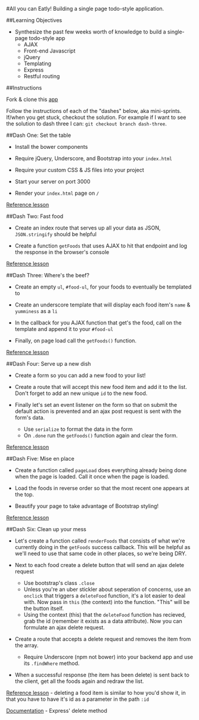 #All you can Eatly!
Building a single page todo-style application.

##Learning Objectives

* Synthesize the past few weeks worth of knowledge to build a single-page todo-style app
	* AJAX
	* Front-end Javascript
	* jQuery
	* Templating
	* Express
	* Restful routing

##Instructions

Fork & clone this [app](https://github.com/sf-wdi-21/toEatly)

Follow the instructions of each of the "dashes" below, aka mini-sprints. If/when you get stuck, checkout the solution. For example if I want to see the solution to dash three I can: `git checkout branch dash-three`.

##Dash One: Set the table

* Install the bower components

* Require jQuery, Underscore, and Bootstrap into your `index.html`

* Require your custom CSS & JS files into your project

* Start your server on port 3000

* Render your `index.html` page on `/`

[Reference lesson](https://github.com/sf-wdi-21/notes/blob/master/week-03/day-01-bootstrap-orm/dawn-bootstrap/readme.md)

##Dash Two: Fast food

* Create an index route that serves up all your data as JSON, `JSON.stringify` should be helpful

* Create a function `getFoods` that uses AJAX to hit that endpoint and log the response in the browser's console

[Reference lesson](https://github.com/sf-wdi-21/notes/tree/master/week-02/day-02-forms+AJAX/dusk-ajax)

##Dash Three: Where's the beef?

* Create an empty `ul`, `#food-ul`, for your foods to eventually be templated to

* Create an underscore template that will display each food item's `name` & `yumminess` as a `li`

* In the callback for you AJAX function that get's the food, call on the template and append it to your `#food-ul`

* Finally, on page load call the `getFoods()` function.

[Reference lesson](https://github.com/sf-wdi-21/notes/blob/master/week-02/day-03-jquery-templating/html-templating/readme.md)

##Dash Four: Serve up a new dish

* Create a form so you can add a new food to your list!

* Create a route that will accept this new food item and add it to the list. Don't forget to add an new unique `id` to the new food.

* Finally let's set an event listener on the form so that on submit the default action is prevented and an ajax post request is sent with the form's data.
	* Use `serialize` to format the data in the form
	* On `.done` run the `getFoods()` function again and clear the form.

[Reference lesson](https://github.com/sf-wdi-21/notes/tree/master/week-02/day-02-forms+AJAX/dawn-forms)

##Dash Five: Mise en place

* Create a function called `pageLoad` does everything already being done when the page is loaded. Call it once when the page is loaded.

* Load the foods in reverse order so that the most recent one appears at the top.

* Beautify your page to take advantage of Bootstrap styling!

[Reference lesson](https://github.com/sf-wdi-21/notes/blob/master/week-03/day-01-bootstrap-orm/dawn-bootstrap/readme.md)

##Dash Six: Clean up your mess

* Let's create a function called `renderFoods` that consists of what we're currently doing in the `getFoods` success callback. This will be helpful as we'll need to use that same code in other places, so we're being DRY.

* Next to each food create a delete button that will send an ajax delete request
	 * Use bootstrap's class `.close`
	 * Unless you're an uber stickler about seperation of concerns, use an `onclick` that triggers a `deleteFood` function, it's a lot easier to deal with. Now pass in `this` (the context) into the function. "This" will be the button itself.
	 * Using the context (this) that the `deleteFood` function has recieved, grab the id (remember it exists as a data attribute). Now you can formulate an ajax delete request.

* Create a route that accepts a delete request and removes the item from the array.
	* Require Underscore (npm not bower) into your backend app and use its `.findWhere` method.

* When a successful response (the item has been delete) is sent back to the client, get all the foods again and redraw the list.

[Reference lesson](https://github.com/sf-wdi-21/intro_express_live_code/blob/master/index.js) - deleting a food item is similar to how you'd show it, in that you have to have it's id as a parameter in the path `:id`

[Documentation](http://expressjs.com/api.html#app.delete.method) - Express' delete method
